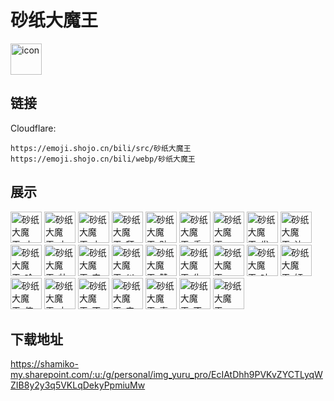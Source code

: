 # 砂纸大魔王
<img src="https://emoji.shojo.cn/bili/src/砂纸大魔王/icon.png" width="50" height="50" alt="icon">

## 链接
Cloudflare:
```
https://emoji.shojo.cn/bili/src/砂纸大魔王
https://emoji.shojo.cn/bili/webp/砂纸大魔王
```
## 展示
<img src="https://emoji.shojo.cn/bili/src/砂纸大魔王/砂纸大魔王-小猫奶茶.png" width="50" height="50" alt="砂纸大魔王-小猫奶茶">
<img src="https://emoji.shojo.cn/bili/src/砂纸大魔王/砂纸大魔王-小猫雀.png" width="50" height="50" alt="砂纸大魔王-小猫雀">
<img src="https://emoji.shojo.cn/bili/src/砂纸大魔王/砂纸大魔王-小猫学习.png" width="50" height="50" alt="砂纸大魔王-小猫学习">
<img src="https://emoji.shojo.cn/bili/src/砂纸大魔王/砂纸大魔王-拜托.png" width="50" height="50" alt="砂纸大魔王-拜托">
<img src="https://emoji.shojo.cn/bili/src/砂纸大魔王/砂纸大魔王-贴贴.png" width="50" height="50" alt="砂纸大魔王-贴贴">
<img src="https://emoji.shojo.cn/bili/src/砂纸大魔王/砂纸大魔王-委屈巴巴.png" width="50" height="50" alt="砂纸大魔王-委屈巴巴">
<img src="https://emoji.shojo.cn/bili/src/砂纸大魔王/砂纸大魔王-诶？.png" width="50" height="50" alt="砂纸大魔王-诶？">
<img src="https://emoji.shojo.cn/bili/src/砂纸大魔王/砂纸大魔王-发抖.png" width="50" height="50" alt="砂纸大魔王-发抖">
<img src="https://emoji.shojo.cn/bili/src/砂纸大魔王/砂纸大魔王-达咩.png" width="50" height="50" alt="砂纸大魔王-达咩">
<img src="https://emoji.shojo.cn/bili/src/砂纸大魔王/砂纸大魔王-哈哈哈.png" width="50" height="50" alt="砂纸大魔王-哈哈哈">
<img src="https://emoji.shojo.cn/bili/src/砂纸大魔王/砂纸大魔王-帅.png" width="50" height="50" alt="砂纸大魔王-帅">
<img src="https://emoji.shojo.cn/bili/src/砂纸大魔王/砂纸大魔王-安然入睡.png" width="50" height="50" alt="砂纸大魔王-安然入睡">
<img src="https://emoji.shojo.cn/bili/src/砂纸大魔王/砂纸大魔王-纠结.png" width="50" height="50" alt="砂纸大魔王-纠结">
<img src="https://emoji.shojo.cn/bili/src/砂纸大魔王/砂纸大魔王-赞.png" width="50" height="50" alt="砂纸大魔王-赞">
<img src="https://emoji.shojo.cn/bili/src/砂纸大魔王/砂纸大魔王-生气.png" width="50" height="50" alt="砂纸大魔王-生气">
<img src="https://emoji.shojo.cn/bili/src/砂纸大魔王/砂纸大魔王-吓！.png" width="50" height="50" alt="砂纸大魔王-吓！">
<img src="https://emoji.shojo.cn/bili/src/砂纸大魔王/砂纸大魔王-咕咕.png" width="50" height="50" alt="砂纸大魔王-咕咕">
<img src="https://emoji.shojo.cn/bili/src/砂纸大魔王/砂纸大魔王-奸笑.png" width="50" height="50" alt="砂纸大魔王-奸笑">
<img src="https://emoji.shojo.cn/bili/src/砂纸大魔王/砂纸大魔王-停止思考.png" width="50" height="50" alt="砂纸大魔王-停止思考">
<img src="https://emoji.shojo.cn/bili/src/砂纸大魔王/砂纸大魔王-太好了.png" width="50" height="50" alt="砂纸大魔王-太好了">
<img src="https://emoji.shojo.cn/bili/src/砂纸大魔王/砂纸大魔王-不愧是我.png" width="50" height="50" alt="砂纸大魔王-不愧是我">
<img src="https://emoji.shojo.cn/bili/src/砂纸大魔王/砂纸大魔王-来咯.png" width="50" height="50" alt="砂纸大魔王-来咯">
<img src="https://emoji.shojo.cn/bili/src/砂纸大魔王/砂纸大魔王-喜欢.png" width="50" height="50" alt="砂纸大魔王-喜欢">
<img src="https://emoji.shojo.cn/bili/src/砂纸大魔王/砂纸大魔王-不是吧.png" width="50" height="50" alt="砂纸大魔王-不是吧">
<img src="https://emoji.shojo.cn/bili/src/砂纸大魔王/砂纸大魔王-咦！.png" width="50" height="50" alt="砂纸大魔王-咦！">

## 下载地址

https://shamiko-my.sharepoint.com/:u:/g/personal/img_yuru_pro/EcIAtDhh9PVKvZYCTLyqWZIB8y2y3q5VKLqDekyPpmiuMw